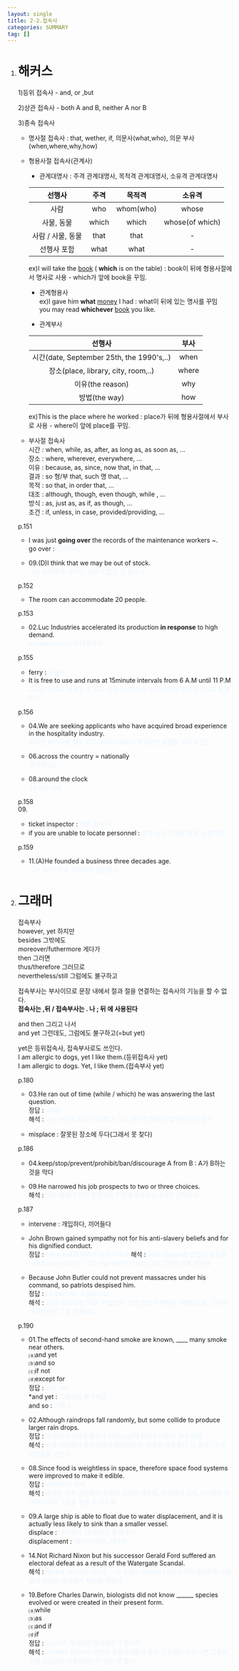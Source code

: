 ```yaml
---
layout: single
title: 2-2.접속사
categories: SUMMARY
tag: []
---
```


1. # 해커스   
   1)등위 접속사 - and, or ,but   

   2)상관 접속사 - both A and B, neither A nor B   

   3)종속 접속사   
   - 명사절 접속사 : that, wether, if, 의문사(what,who), 의문 부사(when,where,why,how)    

   - 형용사절 접속사(관계사)   
      - 관계대명사 : 주격 관계대명사, 목적격 관계대명사, 소유격 관계대명사   

      |       선행사    |  주격 |   목적격 |      소유격    |
      |:--------------:|:------:|:-------:|:-------------:|
      |        사람     |  who  |whom(who)|      whose    |
      |    사물, 동물   | which |  which  |whose(of which)|
      |사람 / 사물, 동물|  that |   that  |        -      |
      |   선행사 포함   |  what |   what  |        -      |

      ex)I will take the <u>book</u> ( __which__ is on the table) : book이 뒤에 형용사절에서 명사로 사용 - which가 앞에 book을 꾸밈.      

      - 관계형용사   
      ex)I gave him __what__ <u>money</u> I had : what이 뒤에 있는 명사를 꾸밈   
      you may read __whichever__  <u>book</u> you like.

      - 관계부사   

      |                    선행사               |   부사  |
      |:---------------------------------------:|:------:|
      |시간(date, September 25th, the 1990's,..)|  when  |
      |   장소(place, library, city, room,..)  |  where |
      |               이유(the reason)          |   why  |
      |               방법(the way)             |   how  |
      
      ex)This is the place where he worked : place가 뒤에 형용사절에서 부사로 사용 - where이 앞에 place를 꾸밈.   

   - 부사절 접속사   
   시간 : when, while, as, after, as long as, as soon as, ...   
   장소 : where, wherever, everywhere, ...   
   이유 : because, as, since, now that, in that, ...   
   결과 : so 형/부 that, such 명 that, ...   
   목적 : so that, in order that, ...   
   대조 : although, though, even though, while , ...   
   방식 : as, just as, as if, as though, ...   
   조건 : if, unless, in case, provided/providing, ...   

   p.151   
   - I was just __going over__ the records of the maintenance workers ~.   
   go over : <span style="color:#E8F5FF">검토하다</span>   

   - 09.(D)I think that we may be out of stock.   
   <span style="color:#E8F5FF">나는 생각한다. 우리는 재고가 없는 것 같다고</span>

   p.152   
   - The room can accommodate 20 people.   

   p.153   
   - 02.Luc Industries accelerated its production __in response__ to high demand.   
   <span style="color:#E8F5FF">in response : ~에 대응하여</span>   

   p.155   
   - ferry : <span style="color:#E8F5FF">유람선</span>   
   - It is free to use and runs at 15minute intervals from 6 A.M until 11 P.M   
   <span style="color:#E8F5FF">그것은 무료로 이용할 수 있고 오전 6시부터 오후 11시까지 15분 간격으로 운행한다.</span>   

   p.156   
   - 04.We are seeking applicants who have acquired broad experience in the hospitality industry.   
   <span style="color:#E8F5FF">우리는 지원자를 찾고 있다. 서비스업에서 광범위한 경험을 가지고 있는</span>   

   - 06.across the country = nationally   
   <span style="color:#E8F5FF">전국적으로</span>   

   - 08.around the clock   
   <span style="color:#E8F5FF">24시간 내내</span>   

   p.158   
   09.   
   - ticket inspector : <span style="color:#E8F5FF">티켓 승무원</span>   
   - if you are unable to locate personnel : <span style="color:#E8F5FF">만약 니가 직원을 찾을 수 없다면</span>   

   p.159   
   - 11.(A)He founded a business three decades age.   
   <span style="color:#E8F5FF">그는 30년 전에 사업채를 설립했다</span>   

1. # 그래머
   
   접속부사   
   however, yet 하지만   
   besides 그밖에도   
   moreover/futhermore 게다가   
   then 그러면   
   thus/therefore 그러므로   
   nevertheless/still 그럼에도 불구하고   

   접속부사는 부사이므로 문장 내에서 절과 절을 연결하는 접속사의 기능을 할 수 없다.   
   __접속사는 ,뒤 / 접속부사는 . 나 ; 뒤 에 사용된다__   

   and then 그리고 나서   
   and yet 그런데도, 그럼에도 불구하고(=but yet)   
   
   yet은 등위접속사, 접속부사로도 쓰인다.   
   I am allergic to dogs, yet I like them.(등위접속사 yet)   
   I am allergic to dogs. Yet, I like them.(접속부사 yet)   

   p.180   
   - 03.He ran out of time (while / which) he was answering the last question.   
   정답 : <span style="color:#E8F5FF">while</span>   
   해석 : <span style="color:#E8F5FF">그는 시간을 모두 소비했다. 그가  마지막 질문에 답변을 하는 동안</span>

   - misplace : 잘못된 장소에 두다(그래서 못 찾다)   

   p.186   
   - 04.keep/stop/prevent/prohibit/ban/discourage A from B : A가 B하는 것을 막다   

   - 09.He narrowed his job prospects to two or three choices.   
   해석 : <span style="color:#E8F5FF">그는 좁혔다 그의 전망있는 직업을 2개 또는 3개의 선택으로</span>   

   p.187   
   - intervene : 개입하다, 끼어들다   
   - John Brown gained sympathy not for his anti-slavery beliefs and for his dignified conduct.   
   정답 : <span style="color:#E8F5FF">not A but B 따라서 and -> but</span>
   해석 : <span style="color:#E8F5FF">John Brown은 얻었다 동점을 노예제도에 반대하는 그의 신념 때문이 아니라 그의 고귀한 행동 때문에<span>   

   - Because John Butler could not prevent massacres under his command, so patriots despised him.   
   정답 : <span style="color:#E8F5FF">so patriots -> patriots</span>   
   해석 : <span style="color:#E8F5FF">John Butler는 막을 수 없었다 그의 명령 아래에서 대량학살을, 그래서 애국자들은 그를 경멸했다.</span>   

   p.190   
   - 01.The effects of second-hand smoke are known, ____ many smoke near others.   
   ⒜and yet   
   ⒝and so   
   ⒞if not   
   ⒟except for   
   정답 : <span style="color:#E8F5FF">and yet</span>   
   *and yet : <span style="color:#E8F5FF">그럼에도 불구하고</span>   
   and so : <span style="color:#E8F5FF">그래서</span>   

   - 02.Although raindrops fall randomly, but some collide to produce larger rain drops.   
   정답 : <span style="color:#E8F5FF">한 문장에 2개의 접속사 although와 but이 나왔다. but 생략</span>   
   해석 : <span style="color:#E8F5FF">비록 빗방울이 불규칙하게 떨어지지만, 몇몇은 충돌한다 그 결과, 더 큰 빗방울을 만든다.</span>   

   - 08.Since food is weightless in space, therefore space food systems were improved to make it edible.   
   정답 : <span style="color:#E8F5FF">therefore 생략</span>   
   해석 : <span style="color:#E8F5FF">음식은 우주 공간에서 무중력 상태기 때문에, 우주에서 음식 시스템은 개선되어졌다 그것을 먹을 수 있도록</span>   

   - 09.A large ship is able to float due to water displacement, and it is actually less likely to sink than a smaller vessel.   
   displace : <span style="color:#E8F5FF">대신하다, 대체하다, 쫓아내다</span>   
   displacement : <span style="color:#E8F5FF">(쫓겨난)이동, 배수량</span>   

   - 14.Not Richard Nixon but his successor Gerald Ford suffered an electoral defeat as a result of the Watergate Scandal.   
   해석 : <span style="color:#E8F5FF">Ricard Nixon이 아니라 그의 후계자 Gerald Ford가 워터게이트의 스캔들의 결과로 선거에서 패배를 겪었다.</span>   

   - 19.Before Charles Darwin, biologists did not know ______ species evolved or were created in their present form.   
   ⒜while   
   ⒝as   
   ⒞and if   
   ⒟if   
   정답 : <span style="color:#E8F5FF">know의 목적어로 명사절은 if 뿐이다</span>   
   해석 : <span style="color:#E8F5FF">Charles Darwin 이전의 생물학자들은 종이 진화했는지 아니면 그들의 현재 모습으로 창조되었는지 알지 못 했다</span>   

